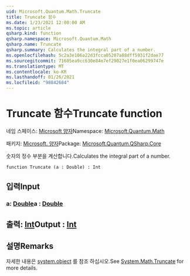 ```yaml
---
uid: Microsoft.Quantum.Math.Truncate
title: Truncate 함수
ms.date: 1/23/2021 12:00:00 AM
ms.topic: article
qsharp.kind: function
qsharp.namespace: Microsoft.Quantum.Math
qsharp.name: Truncate
qsharp.summary: Calculates the integral part of a number.
ms.openlocfilehash: 5c2a3e106a22d3fcca05207a88dff5931f2dae77
ms.sourcegitcommit: 71605ea9cc630e84e7ef29027e1f0ea06299747e
ms.translationtype: MT
ms.contentlocale: ko-KR
ms.lasthandoff: 01/26/2021
ms.locfileid: "98842684"
---
```

# <a name="truncate-function"></a><span data-ttu-id="692f6-102">Truncate 함수</span><span class="sxs-lookup"><span data-stu-id="692f6-102">Truncate function</span></span>

<span data-ttu-id="692f6-103">네임 스페이스: [Microsoft 양자](xref:Microsoft.Quantum.Math)</span><span class="sxs-lookup"><span data-stu-id="692f6-103">Namespace: [Microsoft.Quantum.Math](xref:Microsoft.Quantum.Math)</span></span>

<span data-ttu-id="692f6-104">패키지: [Microsoft. 양자](https://nuget.org/packages/Microsoft.Quantum.QSharp.Core)</span><span class="sxs-lookup"><span data-stu-id="692f6-104">Package: [Microsoft.Quantum.QSharp.Core](https://nuget.org/packages/Microsoft.Quantum.QSharp.Core)</span></span>


<span data-ttu-id="692f6-105">숫자의 정수 부분을 계산합니다.</span><span class="sxs-lookup"><span data-stu-id="692f6-105">Calculates the integral part of a number.</span></span>

```qsharp
function Truncate (a : Double) : Int
```


## <a name="input"></a><span data-ttu-id="692f6-106">입력</span><span class="sxs-lookup"><span data-stu-id="692f6-106">Input</span></span>

### <a name="a--double"></a><span data-ttu-id="692f6-107">a: [Double](xref:microsoft.quantum.lang-ref.double)</span><span class="sxs-lookup"><span data-stu-id="692f6-107">a : [Double](xref:microsoft.quantum.lang-ref.double)</span></span>





## <a name="output--int"></a><span data-ttu-id="692f6-108">출력: [Int](xref:microsoft.quantum.lang-ref.int)</span><span class="sxs-lookup"><span data-stu-id="692f6-108">Output : [Int](xref:microsoft.quantum.lang-ref.int)</span></span>



## <a name="remarks"></a><span data-ttu-id="692f6-109">설명</span><span class="sxs-lookup"><span data-stu-id="692f6-109">Remarks</span></span>

<span data-ttu-id="692f6-110">자세한 내용은 [system.object](https://docs.microsoft.com/dotnet/api/system.math.truncate) 를 참조 하십시오.</span><span class="sxs-lookup"><span data-stu-id="692f6-110">See [System.Math.Truncate](https://docs.microsoft.com/dotnet/api/system.math.truncate) for more details.</span></span>